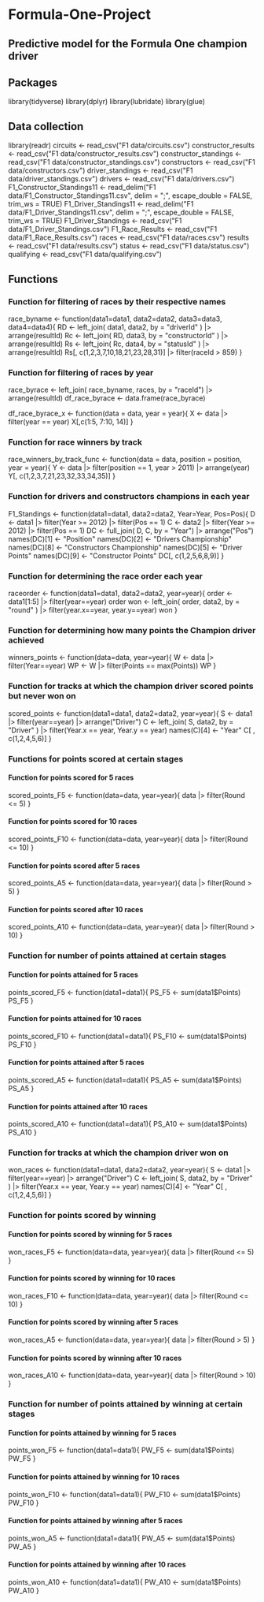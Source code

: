 # Formula-One-Project
## Predictive model for the Formula One champion driver

## Packages
library(tidyverse)
library(dplyr)
library(lubridate)
library(glue)

## Data collection
library(readr)
circuits <- read_csv("F1 data/circuits.csv")
constructor_results <- read_csv("F1 data/constructor_results.csv")
constructor_standings <- read_csv("F1 data/constructor_standings.csv")
constructors <- read_csv("F1 data/constructors.csv")
driver_standings <- read_csv("F1 data/driver_standings.csv")
drivers <- read_csv("F1 data/drivers.csv")
F1_Constructor_Standings11 <- read_delim("F1 data/F1_Constructor_Standings11.csv", 
    delim = ";", escape_double = FALSE, trim_ws = TRUE)
F1_Driver_Standings11 <- read_delim("F1 data/F1_Driver_Standings11.csv", 
    delim = ";", escape_double = FALSE, trim_ws = TRUE)
F1_Driver_Standings <- read_csv("F1 data/F1_Driver_Standings.csv")
F1_Race_Results <- read_csv("F1 data/F1_Race_Results.csv")
races <- read_csv("F1 data/races.csv") 
results <- read_csv("F1 data/results.csv")
status <- read_csv("F1 data/status.csv") 
qualifying <- read_csv("F1 data/qualifying.csv") 

## Functions
### Function for filtering of races by their respective names
race_byname <- function(data1=data1, data2=data2, data3=data3, data4=data4){
    RD <- left_join(
        data1,
        data2,
        by = "driverId"
    ) |> arrange(resultId)
    Rc <- left_join(
        RD,
        data3,
        by = "constructorId"
    ) |> arrange(resultId)
    Rs <- left_join(
        Rc,
        data4,
        by = "statusId"
    ) |> arrange(resultId)
    Rs[, c(1,2,3,7,10,18,21,23,28,31)] |> filter(raceId > 859)
}
### Function for filtering of races by year
race_byrace <- left_join(
    race_byname,
    races,
    by = "raceId") |> arrange(resultId)
df_race_byrace <- data.frame(race_byrace)

df_race_byrace_x <- function(data = data, year = year){
    X <- data |> filter(year == year)
    X[,c(1:5, 7:10, 14)]
}
### Function for race winners by track
race_winners_by_track_func <- function(data = data, position = position, year = year){
    Y <- data |> filter(position == 1, year > 2011) |> arrange(year)
    Y[, c(1,2,3,7,21,23,32,33,34,35)]
}
### Function for drivers and constructors champions in each year
F1_Standings <- function(data1=data1, data2=data2, Year=Year, Pos=Pos){
    D <- data1 |> filter(Year >= 2012) |> filter(Pos == 1)
    C <- data2 |> filter(Year >= 2012) |> filter(Pos == 1)
    DC <- full_join(
        D, 
        C,
        by = "Year") |> arrange("Pos")
    names(DC)[1] <- "Position"
    names(DC)[2] <- "Drivers Championship"
    names(DC)[8] <- "Constructors Championship"
    names(DC)[5] <- "Driver Points"
    names(DC)[9] <- "Constructor Points"
    DC[, c(1,2,5,6,8,9)]
}
### Function for determining the race order each year
raceorder <- function(data1=data1, data2=data2, year=year){
    order <- data1[1:5] |> filter(year==year)
    order
    won <- left_join(
        order,
        data2,
        by = "round"
    ) |> filter(year.x==year, year.y==year)
    won
}
### Function for determining how many points the Champion driver achieved
winners_points <- function(data=data, year=year){
    W <- data |> filter(Year==year)
    WP <- W |> filter(Points == max(Points))
    WP
}
### Function for tracks at which the champion driver scored points but never won on
scored_points <- function(data1=data1, data2=data2, year=year){
    S <- data1 |> filter(year==year) |> arrange("Driver")
    C <- left_join(
        S,
        data2,
        by = "Driver"
    ) |> filter(Year.x == year, Year.y == year)
    names(C)[4] <- "Year"
    C[ , c(1,2,4,5,6)]
}
### Functions for points scored at certain stages
#### Function for points scored for 5 races
scored_points_F5 <- function(data=data, year=year){
    data |> filter(Round <= 5)
}
#### Function for points scored for 10 races
scored_points_F10 <- function(data=data, year=year){
    data |> filter(Round <= 10)
}
#### Function for points scored after 5 races
scored_points_A5 <- function(data=data, year=year){
    data |> filter(Round > 5)
}
#### Function for points scored after 10 races 
scored_points_A10 <- function(data=data, year=year){
    data |> filter(Round > 10)
}
### Function for number of points attained at certain stages
#### Function for points attained for 5 races
points_scored_F5 <- function(data1=data1){
    PS_F5 <- sum(data1$Points)
    PS_F5
}
#### Function for points attained for 10 races
points_scored_F10 <- function(data1=data1){
    PS_F10 <- sum(data1$Points)
    PS_F10
}
#### Function for points attained after 5 races
points_scored_A5 <- function(data1=data1){
    PS_A5 <- sum(data1$Points)
    PS_A5
}
#### Function for points attained after 10 races
points_scored_A10 <- function(data1=data1){
    PS_A10 <- sum(data1$Points)
    PS_A10
}
### Function for tracks at which the champion driver won on
won_races <- function(data1=data1, data2=data2, year=year){
    S <- data1 |> filter(year==year) |> arrange("Driver")
    C <- left_join(
        S,
        data2,
        by = "Driver"
    ) |> filter(Year.x == year, Year.y == year)
    names(C)[4] <- "Year"
    C[ , c(1,2,4,5,6)]
}
### Function for points scored by winning
#### Function for points scored by winning for 5 races
won_races_F5 <- function(data=data, year=year){
    data |> filter(Round <= 5)
}
#### Function for points scored by winning for 10 races
won_races_F10 <- function(data=data, year=year){
    data |> filter(Round <= 10)
}
#### Function for points scored by winning after 5 races
won_races_A5 <- function(data=data, year=year){
    data |> filter(Round > 5)
}
#### Function for points scored by winning after 10 races
won_races_A10 <- function(data=data, year=year){
    data |> filter(Round > 10)
}
### Function for number of points attained by winning at certain stages
#### Function for points attained by winning for 5 races
points_won_F5 <- function(data1=data1){
    PW_F5 <- sum(data1$Points)
    PW_F5
}
#### Function for points attained by winning for 10 races
points_won_F10 <- function(data1=data1){
    PW_F10 <- sum(data1$Points)
    PW_F10
}
#### Function for points attained by winning after 5 races
points_won_A5 <- function(data1=data1){
    PW_A5 <- sum(data1$Points)
    PW_A5
}
#### Function for points attained by winning after 10 races
points_won_A10 <- function(data1=data1){
    PW_A10 <- sum(data1$Points)
    PW_A10
}
